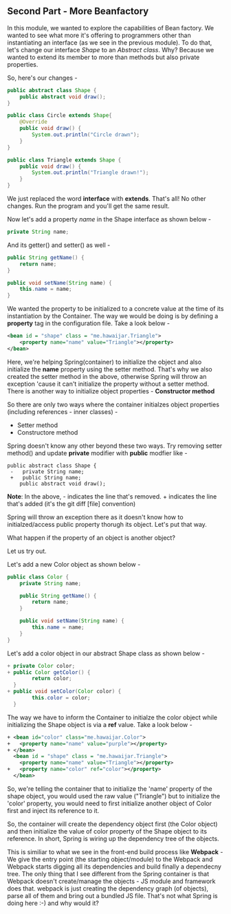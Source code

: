 ## Second Part - More Beanfactory

In this module, we wanted to explore the capabilities of Bean factory. We wanted to see what more it's offering to programmers other than instantiating an interface (as we see in the previous module).
To do that, let's change our interface *Shape* to an *Abstract class*. Why? Because we wanted to extend its member to more than methods but also private properties.

So, here's our changes -

```java
public abstract class Shape {
    public abstract void draw();
}

```

```java
public class Circle extends Shape{
    @Override
    public void draw() {
        System.out.println("Circle drawn");
    }
}
```
```java
public class Triangle extends Shape {
    public void draw() {
        System.out.println("Triangle drawn!");
    }
}
```
We just replaced the word **interface** with **extends**. That's all!
No other changes. Run the program and you'll get the same result.

Now let's add a property *name* in the Shape interface as shown below -
```java
private String name;
```

And its getter() and setter() as well -

```java
public String getName() {
    return name;
}
```
```java
public void setName(String name) {
    this.name = name;
}
```

We wanted the property to be initialized to a concrete value at the time of its instantiation by the Container.
The way we would be doing is by defining a **property** tag in the configuration file. Take a look below -

```xml
<bean id = "shape" class = "me.hawaijar.Triangle">
    <property name="name" value="Triangle"></property>
</bean>
```
Here, we're helping Spring(container) to initialize the object and also initialize the **name** property  using the setter method. That's why we also created the setter method in the above, otherwise Spring will throw an exception 'cause it can't initialize the property without a setter method. There is another way to initialize object properties - **Constructor method**

So there are only two ways where the container initialzes object properties (including references - inner classes) -
- Setter method
- Constructore method

Spring doesn't know any other beyond these two ways. Try removing setter method() and update **private** modifier with **public** modfier like -

 ```
 public abstract class Shape {
  -   private String name;
  +   public String name;
     public abstract void draw();
```
**Note**: In the above, - indicates the line that's removed. + indicates the line that's added (it's the git diff [file] convention)

Spring will throw an exception there as it doesn't know how to initialzed/access public property thorugh its object. Let's put that way.

What happen if the property of an object is another object?

Let us try out.

Let's add a new Color object as shown below -
```java
public class Color {
    private String name;

    public String getName() {
        return name;
    }

    public void setName(String name) {
        this.name = name;
    }
}
```

Let's add a color object in our abstract Shape class as shown below -
```java
+ private Color color;
+ public Color getColor() {
        return color;
  }
+ public void setColor(Color color) {
        this.color = color;
  }
```

The way we have to inform the Container to initialze the color object while initializing the Shape object is via a **ref** value. Take a look below -
```xml
+ <bean id="color" class="me.hawaijar.Color">
+   <property name="name" value="purple"></property>
+ </bean>
  <bean id = "shape" class = "me.hawaijar.Triangle">
    <property name="name" value="Triangle"></property>
+   <property name="color" ref="color"></property>
  </bean>
```

So, we're telling the container that to initialize the 'name' property of the shape object, you would used the raw value ("Triangle") but to initialize the 'color' property, you would need to first initialize another object of Color first and inject its reference to it.

So, the container will create the dependency object first (the Color object) and then initialize the value of color property of the Shape object to its reference. In short, Spring is wiring up the dependency tree of the objects. 

This is similiar to what we see in the front-end build process like **Webpack** - We give the entry point (the starting object/module) to the Webpack and Webpack starts digging all its dependencies and build finally a dependecny tree. The only thing that I see different from the Spring container is that Webpack doesn't create/manage the objects - JS module and framework does that. webpack is just creating the dependency graph (of objects), parse all of them and bring out a bundled JS file. That's not what Spring is doing here :-) and why would it?



